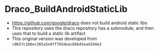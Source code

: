 Draco_BuildAndroidStaticLib
=====================
- https://github.com/google/draco does not build android static libs
- This repository uses the draco repository has a submodule, and then uses that to build a static lib artifact
- This original version was developed from `c0b57c1b6ec365a5e97f765deacb6b45ead104a3`
